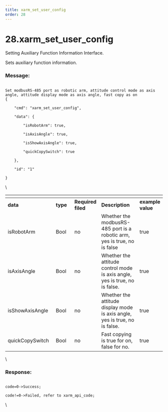 ```yaml
---
title: xarm_set_user_config
order: 28
---
```

# 28.xarm\_set\_user\_config



 




Setting Auxiliary Function Information Interface.

Sets auxiliary function information.



### Message:  



```

Set modbusRS-485 port as robotic arm, attitude control mode as axis angle, attitude display mode as axis angle, fast copy as on
{

    "cmd": "xarm_set_user_config",

    "data": {

        "isRobotArm": true,

        "isAxisAngle": true,

        "isShowAxisAngle": true,

        "quickCopySwitch": true

    },

    "id": "1"

}

```



\













<table data-header-hidden><thead><tr><th width="180"></th><th width="99"></th><th width="69"></th><th width="202"></th><th></th></tr></thead><tbody><tr><td><strong>data</strong></td><td><strong>type</strong></td><td><strong>Required filed</strong></td><td><strong>Description</strong></td><td><strong>example value</strong></td></tr><tr><td>isRobotArm</td><td>Bool</td><td>no</td><td>Whether the modbusRS-485 port is a robotic arm, yes is true, no is false</td><td>true</td></tr><tr><td>isAxisAngle</td><td>Bool</td><td>no</td><td>Whether the attitude control mode is axis angle, yes is true, no is false.</td><td>true</td></tr><tr><td>isShowAxisAngle</td><td>Bool</td><td>no</td><td>Whether the attitude display mode is axis angle, yes is true, no is false.</td><td>true</td></tr><tr><td>quickCopySwitch</td><td>Bool</td><td>no</td><td>Fast copying is true for on, false for no.</td><td>true</td></tr></tbody></table>



\





### Response:     



```

code=0->Success;

code!=0->Failed, refer to xarm_api_code;

```



\










